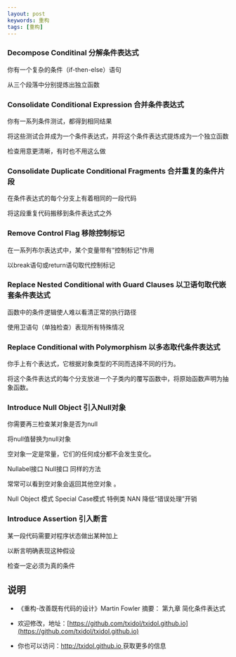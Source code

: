 ```yaml
---
layout: post
keywords: 重构
tags: [重构]
---
```


### Decompose Conditinal 分解条件表达式

你有一个复杂的条件（if-then-else）语句

从三个段落中分别提炼出独立函数

### Consolidate Conditional Expression 合并条件表达式

你有一系列条件测试，都得到相同结果

将这些测试合并成为一个条件表达式，并将这个条件表达式提炼成为一个独立函数

检查用意更清晰，有时也不用这么做 

### Consolidate Duplicate Conditional Fragments 合并重复的条件片段

在条件表达式的每个分支上有着相同的一段代码

将这段重复代码搬移到条件表达式之外

### Remove Control Flag 移除控制标记

在一系列布尔表达式中，某个变量带有“控制标记”作用

以break语句或return语句取代控制标记

### Replace Nested Conditional with Guard Clauses 以卫语句取代嵌套条件表达式

函数中的条件逻辑使人难以看清正常的执行路径

使用卫语句（单独检查）表现所有特殊情况

### Replace Conditional with Polymorphism 以多态取代条件表达式

你手上有个表达式，它根据对象类型的不同而选择不同的行为。

将这个条件表达式的每个分支放进一个子类内的覆写函数中，将原始函数声明为抽象函数。

### Introduce Null Object 引入Null对象

你需要再三检查某对象是否为null

将null值替换为null对象

空对象一定是常量，它们的任何成分都不会发生变化。

Nullabel接口 Null接口 同样的方法 

常常可以看到空对象会返回其他空对象 。

Null Object 模式 Special Case模式 特例类 NAN 降低“错误处理”开销

### Introduce Assertion 引入断言

某一段代码需要对程序状态做出某种加上

以断言明确表现这种假设

检查一定必须为真的条件  

说明
----
- 《重构-改善既有代码的设计》Martin Fowler 摘要： 第九章 简化条件表达式

- 欢迎修改，地址：[https://github.com/txidol/txidol.github.io](https://github.com/txidol/txidol.github.io)

- 你也可以访问：[http://txidol.github.io ](http://txidol.github.io) 获取更多的信息
